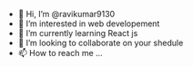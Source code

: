 - 👋 Hi, I’m @ravikumar9130
- 👀 I’m interested in web developement
- 🌱 I’m currently learning React js
- 💞️ I’m looking to collaborate on your shedule
- 📫 How to reach me ...

<!---
ravikumar9130/ravikumar9130 is a ✨ special ✨ repository because its `README.md` (this file) appears on your GitHub profile.
You can click the Preview link to take a look at your changes.
--->
